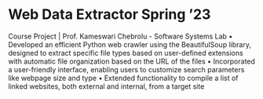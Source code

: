 # Web Data Extractor Spring ’23
Course Project | Prof. Kameswari Chebrolu - Software Systems Lab
• Developed an efficient Python web crawler using the BeautifulSoup library, designed to extract specific file types
based on user-defined extensions with automatic file organization based on the URL of the files
• Incorporated a user-friendly interface, enabling users to customize search parameters like webpage size and type
• Extended functionality to compile a list of linked websites, both external and internal, from a target site
